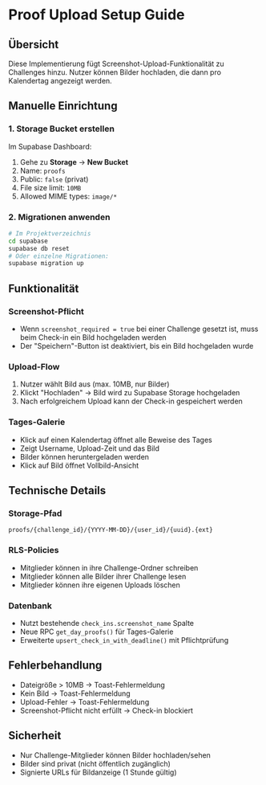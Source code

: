 # Proof Upload Setup Guide

## Übersicht
Diese Implementierung fügt Screenshot-Upload-Funktionalität zu Challenges hinzu. Nutzer können Bilder hochladen, die dann pro Kalendertag angezeigt werden.

## Manuelle Einrichtung

### 1. Storage Bucket erstellen
Im Supabase Dashboard:
1. Gehe zu **Storage** → **New Bucket**
2. Name: `proofs`
3. Public: `false` (privat)
4. File size limit: `10MB`
5. Allowed MIME types: `image/*`

### 2. Migrationen anwenden
```bash
# Im Projektverzeichnis
cd supabase
supabase db reset
# Oder einzelne Migrationen:
supabase migration up
```

## Funktionalität

### Screenshot-Pflicht
- Wenn `screenshot_required = true` bei einer Challenge gesetzt ist, muss beim Check-in ein Bild hochgeladen werden
- Der "Speichern"-Button ist deaktiviert, bis ein Bild hochgeladen wurde

### Upload-Flow
1. Nutzer wählt Bild aus (max. 10MB, nur Bilder)
2. Klickt "Hochladen" → Bild wird zu Supabase Storage hochgeladen
3. Nach erfolgreichem Upload kann der Check-in gespeichert werden

### Tages-Galerie
- Klick auf einen Kalendertag öffnet alle Beweise des Tages
- Zeigt Username, Upload-Zeit und das Bild
- Bilder können heruntergeladen werden
- Klick auf Bild öffnet Vollbild-Ansicht

## Technische Details

### Storage-Pfad
```
proofs/{challenge_id}/{YYYY-MM-DD}/{user_id}/{uuid}.{ext}
```

### RLS-Policies
- Mitglieder können in ihre Challenge-Ordner schreiben
- Mitglieder können alle Bilder ihrer Challenge lesen
- Mitglieder können ihre eigenen Uploads löschen

### Datenbank
- Nutzt bestehende `check_ins.screenshot_name` Spalte
- Neue RPC `get_day_proofs()` für Tages-Galerie
- Erweiterte `upsert_check_in_with_deadline()` mit Pflichtprüfung

## Fehlerbehandlung
- Dateigröße > 10MB → Toast-Fehlermeldung
- Kein Bild → Toast-Fehlermeldung
- Upload-Fehler → Toast-Fehlermeldung
- Screenshot-Pflicht nicht erfüllt → Check-in blockiert

## Sicherheit
- Nur Challenge-Mitglieder können Bilder hochladen/sehen
- Bilder sind privat (nicht öffentlich zugänglich)
- Signierte URLs für Bildanzeige (1 Stunde gültig)
